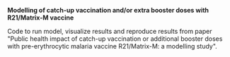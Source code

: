 **Modelling of catch-up vaccination and/or extra booster doses with R21/Matrix-M vaccine**

Code to run model, visualize results and reproduce results from paper "Public health impact of catch-up vaccination or additional booster doses with pre-erythrocytic malaria vaccine R21/Matrix-M: a modelling study".
